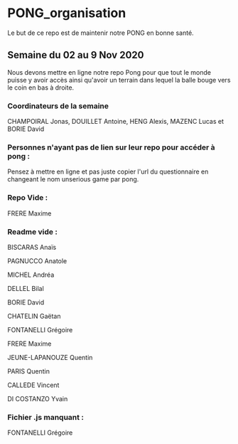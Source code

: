 # PONG_organisation

Le but de ce repo est de maintenir notre PONG en bonne santé.

## Semaine du 02 au 9 Nov 2020
Nous devons mettre en ligne notre repo Pong pour que tout le monde puisse y avoir accès ainsi qu'avoir un terrain dans lequel la balle bouge vers le coin en bas à droite.

### Coordinateurs de la semaine
CHAMPOIRAL Jonas, 
DOUILLET Antoine, 
HENG Alexis, 
MAZENC Lucas 
et BORIE David

### Personnes n'ayant pas de lien sur leur repo pour accéder à pong :

Pensez à mettre en ligne et pas juste copier l'url du questionnaire en changeant le nom unserious game par pong.

### Repo Vide :

FRERE Maxime



### Readme vide :
BISCARAS Anaïs

PAGNUCCO Anatole

MICHEL Andréa

DELLEL Bilal

BORIE David

CHATELIN Gaëtan

FONTANELLI Grégoire

FRERE Maxime

JEUNE-LAPANOUZE Quentin

PARIS Quentin

CALLEDE Vincent

DI COSTANZO Yvain

### Fichier .js manquant : 

FONTANELLI Grégoire

